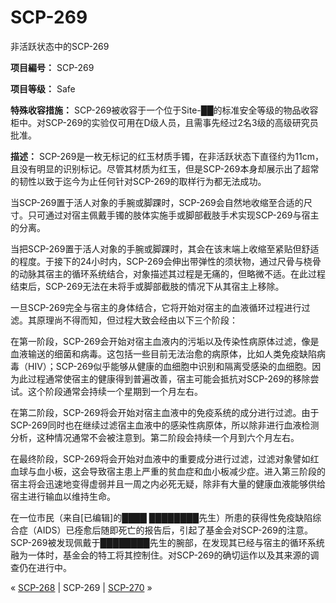 # SCP-269
                        




非活跃状态中的SCP-269



**项目編号：** SCP-269

**项目等级：** Safe

**特殊收容措施：** SCP-269被收容于一个位于Site-██的标准安全等级的物品收容柜中。对SCP-269的实验仅可用在D级人员，且需事先经过2名3级的高级研究员批准。

**描述：** SCP-269是一枚无标记的红玉材质手镯，在非活跃状态下直径约为11cm，且没有明显的识别标记。尽管其材质为红玉，但是SCP-269本身却展示出了超常的韧性以致于迄今为止任何针对SCP-269的取样行为都无法成功。

当SCP-269置于活人对象的手腕或脚踝时，SCP-269会自然地收缩至合适的尺寸。只可通过对宿主佩戴手镯的肢体实施手或脚部截肢手术实现SCP-269与宿主的分离。

当把SCP-269置于活人对象的手腕或脚踝时，其会在该末端上收缩至紧贴但舒适的程度。于接下的24小时内，SCP-269会伸出带弹性的须状物，通过尺骨与桡骨的动脉其宿主的循环系统结合，对象描述其过程是无痛的，但略微不适。在此过程结束后，SCP-269无法在未将手或脚部截肢的情况下从其宿主上移除。

一旦SCP-269完全与宿主的身体结合，它将开始对宿主的血液循环过程进行过滤。其原理尚不得而知，但过程大致会经由以下三个阶段：

在第一阶段，SCP-269会开始对宿主血液内的污垢以及传染性病原体过滤，像是血液输送的细菌和病毒。这包括一些目前无法治愈的病原体，比如人类免疫缺陷病毒（HIV）；SCP-269似乎能够从健康的血细胞中识别和隔离受感染的血细胞。因为此过程通常使宿主的健康得到普遍改善，宿主可能会抵抗对SCP-269的移除尝试。这个阶段通常会持续一个星期到一个月左右。

在第二阶段，SCP-269将会开始对宿主血液中的免疫系统的成分进行过滤。由于SCP-269同时也在继续过滤宿主血液中的感染性病原体，所以除非进行血液检测分析，这种情况通常不会被注意到。第二阶段会持续一个月到六个月左右。

在最终阶段，SCP-269将会开始对血液中的重要成分进行过滤，过滤对象譬如红血球与血小板，这会导致宿主患上严重的贫血症和血小板减少症。进入第三阶段的宿主将会迅速地变得虚弱并且一周之内必死无疑，除非有大量的健康血液能够供给宿主进行输血以维持生命。

在一位市民（来自[已编辑]的████ ████████先生）所患的获得性免疫缺陷综合症（AIDS）已痊愈后随即死亡的报告后，引起了基金会对SCP-269的注意。SCP-269被发现佩戴于████████先生的腕部，在发现其已经与宿主的循环系统融为一体时，基金会的特工将其控制住。对SCP-269的确切运作以及其来源的调查仍在进行中。



« [SCP-268](/scp-268) | SCP-269 | [SCP-270](/scp-270) »





                    